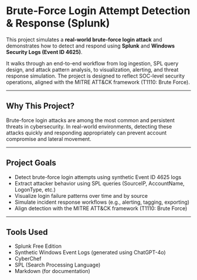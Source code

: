 # Brute-Force Login Attempt Detection & Response (Splunk)

This project simulates a **real-world brute-force login attack** and demonstrates how to detect and respond using **Splunk** and **Windows Security Logs (Event ID 4625)**.

It walks through an end-to-end workflow from log ingestion, SPL query design, and attack pattern analysis, to visualization, alerting, and threat response simulation. The project is designed to reflect SOC-level security operations, aligned with the MITRE ATT&CK framework (T1110: Brute Force).

---

## Why This Project?
Brute-force login attacks are among the most common and persistent threats in cybersecurity. In real-world environments, detecting these attacks quickly and responding appropriately can prevent account compromise and lateral movement.


---

## Project Goals

- Detect brute-force login attempts using synthetic Event ID 4625 logs
- Extract attacker behavior using SPL queries (SourceIP, AccountName, LogonType, etc.)
- Visualize login failure patterns over time and by source
- Simulate incident response workflows (e.g., alerting, tagging, exporting)
- Align detection with the MITRE ATT&CK framework (T1110: Brute Force)


---

## Tools Used

- Splunk Free Edition
- Synthetic Windows Event Logs (generated using ChatGPT-4o)
- CyberChef 
- SPL (Search Processing Language)
- Markdown (for documentation)

 

